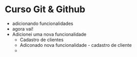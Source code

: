 # Curso Git & Github

- adicionando funcionalidades
- agora vai!
- Adicionei uma nova funcionalidade
  - Cadastro de clientes
  - Adiconado nova funcionalidade - cadastro de cliente
  - 
